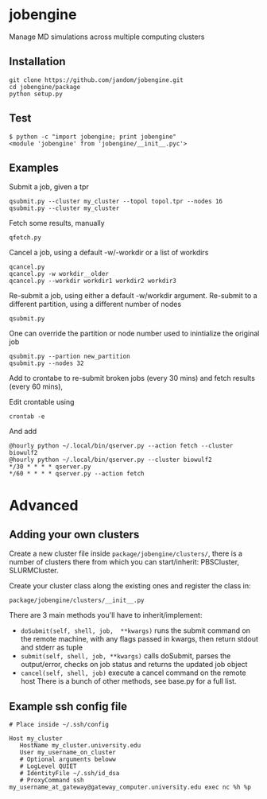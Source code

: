 jobengine
=========

Manage MD simulations across multiple computing clusters

Installation
------------

    git clone https://github.com/jandom/jobengine.git
    cd jobengine/package
    python setup.py

Test
----

    $ python -c "import jobengine; print jobengine"
    <module 'jobengine' from 'jobengine/__init__.pyc'>

Examples
--------

Submit a job, given a tpr

    qsubmit.py --cluster my_cluster --topol topol.tpr --nodes 16
    qsubmit.py --cluster my_cluster

Fetch some results, manually

    qfetch.py

Cancel a job, using a default -w/-workdir or a list of workdirs

    qcancel.py
    qcancel.py -w workdir__older
    qcancel.py --workdir workdir1 workdir2 workdir3

Re-submit a job, using either a default -w/workdir argument. Re-submit to a different partition, using a different number of nodes

    qsubmit.py

One can override the partition or node number used to inintialize the original job

    qsubmit.py --partion new_partition
    qsubmit.py --nodes 32

Add to crontabe to re-submit broken jobs (every 30 mins) and fetch results (every 60 mins),

Edit crontable using

    crontab -e

And add

    @hourly python ~/.local/bin/qserver.py --action fetch --cluster biowulf2
    @hourly python ~/.local/bin/qserver.py --cluster biowulf2
    */30 * * * * qserver.py
    */60 * * * * qserver.py --action fetch

Advanced
========

Adding your own clusters
------------------------

Create a new cluster file inside `package/jobengine/clusters/`, there is a number of clusters there from which you can start/inherit: PBSCluster, SLURMCluster.

Create your cluster class along the existing ones and register the class in:

    package/jobengine/clusters/__init__.py

There are 3 main methods you'll have to inherit/implement:
* `doSubmit(self, shell, job,  **kwargs)` runs the submit command on the remote machine, with any flags passed in kwargs, then return stdout and stderr as tuple
* `submit(self, shell, job, **kwargs)` calls doSubmit, parses the output/error, checks on job status and returns the updated job object
* `cancel(self, shell, job)` execute a cancel command on the remote host
There is a bunch of other methods, see base.py for a full list.


Example ssh config file
-----------------------

```
# Place inside ~/.ssh/config

Host my_cluster
   HostName my_cluster.university.edu
   User my_username_on_cluster
   # Optional arguments beloww
   # LogLevel QUIET
   # IdentityFile ~/.ssh/id_dsa
   # ProxyCommand ssh my_username_at_gateway@gateway_computer.university.edu exec nc %h %p
```
